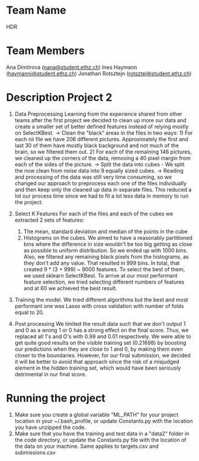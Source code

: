 # Team Name
HDR

# Team Members
Ana Dimitrova (nana@student.ethz.ch)
Ines Haymann (haymanni@student.ethz.ch)
Jonathan Rotsztejn (rotsztej@student.ethz.ch)

# Description Project 2
1. Data Preprocessing
Learning from the experience shared from other teams after the first project we decided to clean up more our data and create a smaller set of better defined features instead of relying mostly on SelectKBest.
	-> Clean the "black" areas in the files in two ways:
		1) For each nii file we have 206 different pictures. Approximately the first and last 30 of them have mostly black background and not much of the brain, so we filtered them out.
		2) For each of the remaining 146 pictures, we cleaned up the corners of the data, removing a 40 pixel margin from each of the sides of the picture.
	-> Split the data into cubes - We split the now clean from noise data into 9 equally sized cubes. 
	-> Reading and processing of the data was still very time consuming, so we changed our approach to preprocess each one of the files individually and then keep only the cleaned up data in separate files. This reduced a lot our process time since we had to fit a lot less data in memory to run the project.

2. Select K Features
For each of the files and each of the cubes we extracted 2 sets of features:
	1) The mean, standard deviation and median of the points in the cube
	2) Histograms on the cubes. We aimed to have a reasonably partitioned bins where the difference in size wouldn't be too big getting as close as possible to uniform distribution. So we ended up with 1000 bins. Also, we filtered any remaining black pixels from the histograms, as they don't add any value. That resulted in 999 bins.
In total, that created 9 * (3 + 999) ~ 9000  features. To select the best of them, we used sklearn SelectKBest. To arrive at our most performant feature selection, we tried selecting different numbers of features and at 60 we achieved the best result.

3. Training the model. 
We tried different algorithms but the best and most performant one was Lasso with cross validation with number of folds equal to 20. 

4. Post processing
We limited the result data such that we don't output 1 and 0 as a wrong 1 or 0 has a strong effect on the final score. Thus, we replaced all 1's and O's with 0.99 and 0.01 respectively.
We were able to get quite good results on the visible training set (0.21698) by boosting our predictions when they are close to 1 and 0, by making them even closer to the boundaries. However, for our final submission, we decided it will be better to avoid that approach since the risk of a misjudged element in the hidden training set, which would have been seriously detrimental in our final score.

# Running the project
1. Make sure you create a global variable \"ML_PATH\" for your project location in your ~/.bash_profile, or update Constants.py with the location you have unzipped the code.
2. Make sure that you have the training and test data in a "data2" folder in the code directory, or update the Constants.py file with the location of the data on your machine. Same applies to targets.csv and submissions.csv
